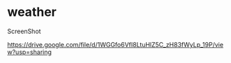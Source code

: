 # weather
ScreenShot

https://drive.google.com/file/d/1WGGfo6VfI8LtuHlZ5C_zH83fWyLp_19P/view?usp=sharing
